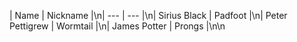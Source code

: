 | Name | Nickname |\n| --- | --- |\n| Sirius Black | Padfoot |\n| Peter Pettigrew | Wormtail |\n| James Potter | Prongs |\n\n
